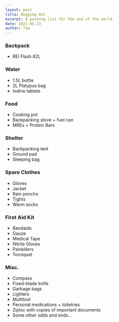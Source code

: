 ```yaml
---
layout: post
title: Bugging Out
excerpt: A packing list for the end of the world.
date: 2021-05-23
author: Tim
---
```


### Backpack
* REI Flash 62L

### Water
* 1.5L bottle
* 2L Platypus bag
* Iodine tablets

### Food
* Cooking pot 
* Backpacking stove + fuel can
* MREs + Protein Bars

### Shelter
* Backpacking tent
* Ground pad
* Sleeping bag

### Spare Clothes
* Gloves
* Jacket
* Rain poncho
* Tights
* Warm socks

### First Aid Kit
* Bandaids
* Gauze
* Medical Tape
* Nitrile Gloves
* Painkillers
* Torniquet

### Misc.
* Compass
* Fixed-blade knife
* Garbage bags
* Lighters
* Multitool
* Personal medications + toiletries
* Ziploc with copies of important documents
* Some other odds and ends...
